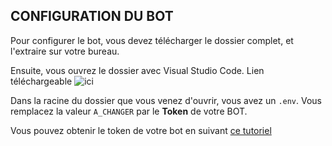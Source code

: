 ## CONFIGURATION DU BOT

Pour configurer le bot, vous devez télécharger le dossier complet, et l'extraire sur votre bureau.

Ensuite, vous ouvrez le dossier avec Visual Studio Code. Lien téléchargeable ![ici](https://code.visualstudio.com/download)

Dans la racine du dossier que vous venez d'ouvrir, vous avez un `.env`. Vous remplacez la valeur `A_CHANGER` par le **Token** de votre BOT.

Vous pouvez obtenir le token de votre bot en suivant [ce tutoriel](https://code-garage.fr/blog/tutoriel-creer-un-bot-discord-partie-1/)